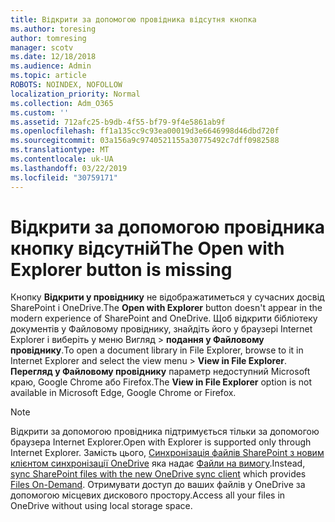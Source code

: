 ```yaml
---
title: Відкрити за допомогою провідника відсутня кнопка
ms.author: toresing
author: tomresing
manager: scotv
ms.date: 12/18/2018
ms.audience: Admin
ms.topic: article
ROBOTS: NOINDEX, NOFOLLOW
localization_priority: Normal
ms.collection: Adm_O365
ms.custom: ''
ms.assetid: 712afc25-b9db-4f55-bf79-9f4e5861ab9f
ms.openlocfilehash: ff1a135cc9c93ea00019d3e6646998d46dbd720f
ms.sourcegitcommit: 03a156a9c9740521155a30775492c7dff0982588
ms.translationtype: MT
ms.contentlocale: uk-UA
ms.lasthandoff: 03/22/2019
ms.locfileid: "30759171"
---
```

# <a name="the-open-with-explorer-button-is-missing"></a><span data-ttu-id="1bf96-102">Відкрити за допомогою провідника кнопку відсутній</span><span class="sxs-lookup"><span data-stu-id="1bf96-102">The Open with Explorer button is missing</span></span>

<span data-ttu-id="1bf96-103">Кнопку **Відкрити у провіднику** не відображатиметься у сучасних досвід SharePoint і OneDrive.</span><span class="sxs-lookup"><span data-stu-id="1bf96-103">The **Open with Explorer** button doesn't appear in the modern experience of SharePoint and OneDrive.</span></span> <span data-ttu-id="1bf96-104">Щоб відкрити бібліотеку документів у Файловому провіднику, знайдіть його у браузері Internet Explorer і виберіть у меню Вигляд \> **подання у Файловому провіднику**.</span><span class="sxs-lookup"><span data-stu-id="1bf96-104">To open a document library in File Explorer, browse to it in Internet Explorer and select the view menu \> **View in File Explorer**.</span></span> <span data-ttu-id="1bf96-105">**Перегляд у Файловому провіднику** параметр недоступний Microsoft краю, Google Chrome або Firefox.</span><span class="sxs-lookup"><span data-stu-id="1bf96-105">The **View in File Explorer** option is not available in Microsoft Edge, Google Chrome or Firefox.</span></span> 
  
> [!NOTE]
> <span data-ttu-id="1bf96-106">Відкрити за допомогою провідника підтримується тільки за допомогою браузера Internet Explorer.</span><span class="sxs-lookup"><span data-stu-id="1bf96-106">Open with Explorer is supported only through Internet Explorer.</span></span> <span data-ttu-id="1bf96-107">Замість цього, [Синхронізація файлів SharePoint з новим клієнтом синхронізації OneDrive](https://support.office.com/article/6de9ede8-5b6e-4503-80b2-6190f3354a88.aspx) яка надає [Файли на вимогу](https://support.office.com/article/0e6860d3-d9f3-4971-b321-7092438fb38e.aspx).</span><span class="sxs-lookup"><span data-stu-id="1bf96-107">Instead, [sync SharePoint files with the new OneDrive sync client](https://support.office.com/article/6de9ede8-5b6e-4503-80b2-6190f3354a88.aspx) which provides [Files On-Demand](https://support.office.com/article/0e6860d3-d9f3-4971-b321-7092438fb38e.aspx).</span></span> <span data-ttu-id="1bf96-108">Отримувати доступ до ваших файлів у OneDrive за допомогою місцевих дискового простору.</span><span class="sxs-lookup"><span data-stu-id="1bf96-108">Access all your files in OneDrive without using local storage space.</span></span> 
  

